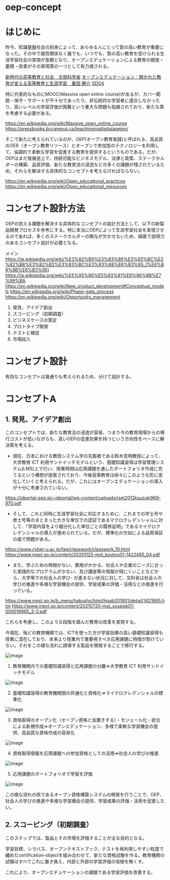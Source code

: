 # oep-concept
# はじめに
昨今、知識基盤社会の到来によって、あらゆる人にとって質の高い教育が重要になった。その中で属性関係なく誰でも、いつでも、質の高い教育を受けられる生涯学習社会の実現が急務となり、オープンエデュケーションによる教育の開放・蓄積・改善がその実現策の一つとして有力視される。

[新時代の高等教育と社会　文部科学省](https://www.mext.go.jp/b_menu/shingi/chukyo/chukyo0/toushin/attach/1397420.htm)
[オープンエデュケーション：開かれた教育が変える高等教育と生涯学習　重田 勝介](https://www.jstage.jst.go.jp/article/johokanri/59/1/59_3/_html/-char/ja)
[SDG4](https://en.wikipedia.org/wiki/Sustainable_Development_Goal_4)

特に代表的なものにMOOC(Massive open online course)があるが、カバー範囲・保守・サポートが不十分であったり、非伝統的な学習者に適合しなかったり、高いレベルの学習評価が困難という重大な問題も指摘されており、新たな策を考慮する必要がある。

https://en.wikipedia.org/wiki/Massive_open_online_course
https://pressbooks.bccampus.ca/teachinginadigitalagejpn/

そこで新たに考えられているのが、OEP(オープン教育実践)と呼ばれる、高品質のOER（オープン教育リソース）とオープンで参加型のテクノロジーを利用して、協調的で柔軟な学習を促進する教育を提供するというものである。だが、OEPはまだ発展途上で、持続可能なビジネスモデル、法律と政策、ステークホルダーの構築、品質評価、新たな教育法の浸透などの多くの課題が残されているため、それらを解決する具体的なコンセプトを考えなければならない。

https://en.wikipedia.org/wiki/Open_educational_practices
https://en.wikipedia.org/wiki/Open_educational_resources

# コンセプト設計方法
OEPの抱える課題を解決する具体的なコンセプトの設計方法として、以下の新製品開発プロセスを参考にする。特に本当にOEPによって生涯学習社会を実現させるのであれば、多くのステークホルダーの関与が欠かせないため、綿密で説得力のあるコンセプト設計が必要となる。


メイン https://ja.wikipedia.org/wiki/%E3%82%B9%E3%83%86%E3%83%BC%E3%82%B8%E3%82%B2%E3%83%BC%E3%83%88%E6%B3%95_(%E6%89%8B%E6%B3%95)
https://ja.wikipedia.org/wiki/%E5%95%86%E5%93%81%E9%96%8B%E7%99%BA
https://en.wikipedia.org/wiki/New_product_development#Conceptual_models
https://en.wikipedia.org/wiki/Phase-gate_process
https://en.wikipedia.org/wiki/Opportunity_management

1. 発見、アイデア創出
2. スコーピング（初期調査）
3. ビジネスケースの策定
4. プロトタイプ開発
5. テストと検証
6. 市場投入

# コンセプト設計
有効なコンセプトは幾通りも考えられるため、分けて設計する。
# コンセプトA
## 1. 発見、アイデア創出
このコンセプトでは、新たな教育法の浸透が容易、つまり今の教育現場からの移行コストが低いながらも、高いOEPの促進効果を持つという方向性をベースに解決策を考える。

- 現在、日本における教授システム学の先駆者である鈴木克明教授によって、大学教育 ICT 利用サンドイッチモデルという、基礎知識習得は学習管理システム(LMS)上で行い、授業時間は応用課題を通したポートフォリオ作成に充てるという構想が提案されており、今後高等教育は徐々にこのような形に変化していくと考えられる。だが、これにはオープンエデュケーションの導入が十分に考慮されていない。

https://idportal.gsis.jp/~idportal/wp-content/uploads/jset2012ksuzuki969-970.pdf

- そして、これと同時に生涯学習社会に対応するために、これまでの学士号や修士号等のまとまった大きな単位での認証であるマクロクレデンシャルに対して、「学習内容をより細分化した単位ごとの履修証明」であるマイクロクレデンシャルの導入が進められている。だが、標準化の欠如による品質保証の面で問題がある。

https://www.cyber-u.ac.jp/faq/classwork/classwork_19.html
https://www.mext.go.jp/content/20201125-mxt_koutou01-1422495_04.pdf

- また、学ぶための時間がない、費用がかかる、社会人や企業のニーズに合った実践的なプログラムが少ない、及び講座等の情報が得にくいことなどから、大学等での社会人の学び- が進まない状況に対して、文科省は社会人の学びの推進や多様な学習機会の提供、学習成果の評価・活用などの推進を行っている。

https://www.mext.go.jp/b_menu/hakusho/html/hpab201901/detail/1421865.htm
https://www.mext.go.jp/content/20210720-mxt_soseisk01-000016965_2-3.pdf

これらを考慮し、このような段階を踏んだ教育の改革を実現する。

今現在、殆どの教育機関では、ICTを使った方が学習効果の高い基礎知識習得も授業に混在しており、本来より授業内で重要視すべき応用課題に時間が割けていない。それをこの様な流れに誘導する製品を開発することで移行する。

![image](https://github.com/user-attachments/assets/1a4b6147-1f67-4735-9d47-d7816760c661)

1. 教育機関内での基礎知識習得と応用課題の分離⇒大学教育 ICT 利用サンドイッチモデル

![image](https://github.com/user-attachments/assets/cf664684-3cd5-4473-a873-4062611fd702)

2. 基礎知識習得の教育機関間の共通化と資格化⇒マイクロクレデンシャルの標準化

![image](https://github.com/user-attachments/assets/81626d48-8d60-4f96-82e7-923ba1dd2dd3)

3. 資格取得のオープン化（オープン資格と仮置きする）・モジュール化・統合による新規作成⇒オープンエデュケーション、多様で柔軟な学習機会の提供、高品質な資格作成の容易化

![image](https://github.com/user-attachments/assets/777b34bc-e3ed-4b4a-968a-ebc7feaffb96)

4. 資格取得情報を応用課題への参加資格としての活用⇒社会人の学びの推進

![image](https://github.com/user-attachments/assets/f2c63160-4e3b-4ccc-86e5-cd52fcd9d93f)

5. 応用課題のポートフォリオで学習を評価

![image](https://github.com/user-attachments/assets/292d8e41-bd57-4a77-bd91-f6e18bb9d910)

この様な流れの核であるオープン資格構築システムの開発を行うことで、OEP、社会人の学びの推進や多様な学習機会の提供、学習成果の評価・活用を促進したい。

## 2. スコーピング（初期調査）
このステップでは、製品とその市場を評価することが主な目的となる。




学習目標、シラバス、オープンテキストブック、テストを再利用しやすい粒度で纏めたcertification-objectを組み合わせて、新たな資格試験を作る。教育機関の試験はすべてこれに置き換え、内部と外部の学習評価の垣根を無くす。

これにより、オープンエデュケーションの課題である学習評価を改善する。
